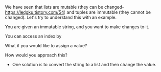 We have seen that lists are mutable (they can be changed-https://ledgku.tistory.com/54) and tuples are immutable (they cannot be changed).
Let's try to understand this with an example.

You are given an immutable string, and you want to make changes to it.

You can access an index by

What if you would like to assign a value?

How would you approach this?

- One solution is to convert the string to a list and then change the value.